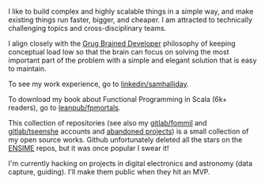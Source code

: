 I like to build complex and highly scalable things in a simple way, and make existing things run faster, bigger, and cheaper. I am attracted to technically challenging topics and cross-disciplinary teams.

I align closely with the [Grug Brained Developer](https://grugbrain.dev/) philosophy of keeping conceptual load low so that the brain can focus on solving the most important part of the problem with a simple and elegant solution that is easy to maintain.

To see my work experience, go to [linkedin/samhalliday](https://www.linkedin.com/in/samhalliday/).

To download my book about Functional Programming in Scala (6k+ readers), go to [leanpub/fpmortals](https://leanpub.com/fpmortals).

This collection of repositories (see also my [gitlab/fommil](https://gitlab.com/fommil/) and [gitlab/tseenshe](https://gitlab.com/tseenshe) accounts and [abandoned projects](https://gitlab.com/fommil/attic)) is a small collection of my open source works. Github unfortunately deleted all the stars on the [ENSIME](https://ensime.github.io/) repos, but it was once popular I swear it!

I'm currently hacking on projects in digital electronics and astronomy (data capture, guiding). I'll make them public when they hit an MVP.

<!--
**fommil/fommil** is a ✨ _special_ ✨ repository because its `README.md` (this file) appears on your GitHub profile.

Here are some ideas to get you started:

- 🔭 I’m currently working on ...
- 🌱 I’m currently learning ...
- 👯 I’m looking to collaborate on ...
- 🤔 I’m looking for help with ...
- 💬 Ask me about ...
- 📫 How to reach me: ...
- 😄 Pronouns: ...
- ⚡ Fun fact: ...
-->
